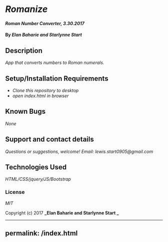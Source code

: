 # _Romanize_

#### _Roman Number Converter, 3.30.2017_

#### By _**Elan Baharie and Starlynne Start**_

## Description

_App that converts numbers to Roman numerals._

## Setup/Installation Requirements

* _Clone this repository to desktop_
* _open index.html in browser_

## Known Bugs

_None_

## Support and contact details

_Questions or suggestions, welcome! Email: lewis.start0905@gmail.com_

## Technologies Used

_HTML/CSS/jquery/JS/Bootstrap_

### License

*MIT*

Copyright (c) 2017 **_Elan Baharie and Starlynne Start _**

---
permalink: /index.html
---
